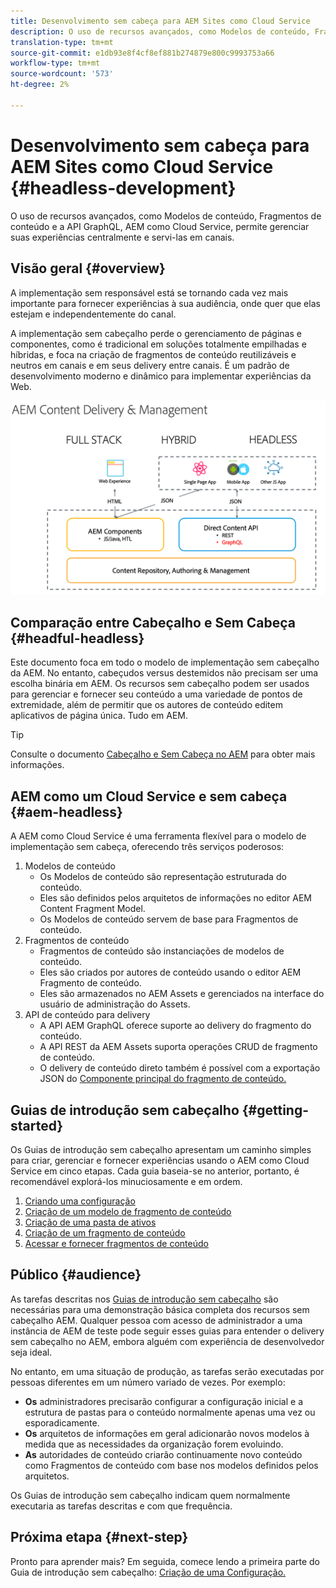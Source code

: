 ```yaml
---
title: Desenvolvimento sem cabeça para AEM Sites como Cloud Service
description: O uso de recursos avançados, como Modelos de conteúdo, Fragmentos de conteúdo e a API GraphQL, AEM como Cloud Service, permite gerenciar suas experiências centralmente e servi-las em canais.
translation-type: tm+mt
source-git-commit: e1db93e8f4cf8ef881b274879e800c9993753a66
workflow-type: tm+mt
source-wordcount: '573'
ht-degree: 2%

---
```



# Desenvolvimento sem cabeça para AEM Sites como Cloud Service {#headless-development}

O uso de recursos avançados, como Modelos de conteúdo, Fragmentos de conteúdo e a API GraphQL, AEM como Cloud Service, permite gerenciar suas experiências centralmente e servi-las em canais.

## Visão geral {#overview}

A implementação sem responsável está se tornando cada vez mais importante para fornecer experiências à sua audiência, onde quer que elas estejam e independentemente do canal.

A implementação sem cabeçalho perde o gerenciamento de páginas e componentes, como é tradicional em soluções totalmente empilhadas e híbridas, e foca na criação de fragmentos de conteúdo reutilizáveis e neutros em canais e em seus delivery entre canais. É um padrão de desenvolvimento moderno e dinâmico para implementar experiências da Web.

![Modelos de implementação AEM](assets/aem-implementation-models.png)

## Comparação entre Cabeçalho e Sem Cabeça {#headful-headless}

Este documento foca em todo o modelo de implementação sem cabeçalho da AEM. No entanto, cabeçudos versus destemidos não precisam ser uma escolha binária em AEM. Os recursos sem cabeçalho podem ser usados para gerenciar e fornecer seu conteúdo a uma variedade de pontos de extremidade, além de permitir que os autores de conteúdo editem aplicativos de página única. Tudo em AEM.

>[!TIP]
>
>Consulte o documento [Cabeçalho e Sem Cabeça no AEM](/help/implementing/developing/headful-headless.md) para obter mais informações.

## AEM como um Cloud Service e sem cabeça {#aem-headless}

A AEM como Cloud Service é uma ferramenta flexível para o modelo de implementação sem cabeça, oferecendo três serviços poderosos:

1. Modelos de conteúdo
   * Os Modelos de conteúdo são representação estruturada do conteúdo.
   * Eles são definidos pelos arquitetos de informações no editor AEM Content Fragment Model.
   * Os Modelos de conteúdo servem de base para Fragmentos de conteúdo.
1. Fragmentos de conteúdo
   * Fragmentos de conteúdo são instanciações de modelos de conteúdo.
   * Eles são criados por autores de conteúdo usando o editor AEM Fragmento de conteúdo.
   * Eles são armazenados no AEM Assets e gerenciados na interface do usuário de administração do Assets.
1. API de conteúdo para delivery
   * A API AEM GraphQL oferece suporte ao delivery do fragmento do conteúdo.
   * A API REST da AEM Assets suporta operações CRUD de fragmento de conteúdo.
   * O delivery de conteúdo direto também é possível com a exportação JSON do [Componente principal do fragmento de conteúdo.](https://docs.adobe.com/content/help/pt-BR/experience-manager-core-components/using/components/content-fragment-component.html)

## Guias de introdução sem cabeçalho {#getting-started}

Os Guias de introdução sem cabeçalho apresentam um caminho simples para criar, gerenciar e fornecer experiências usando o AEM como Cloud Service em cinco etapas. Cada guia baseia-se no anterior, portanto, é recomendável explorá-los minuciosamente e em ordem.

1. [Criando uma configuração](getting-started/create-configuration.md)
1. [Criação de um modelo de fragmento de conteúdo](getting-started/create-content-model.md)
1. [Criação de uma pasta de ativos](getting-started/create-assets-folder.md)
1. [Criação de um fragmento de conteúdo](getting-started/create-content-fragment.md)
1. [Acessar e fornecer fragmentos de conteúdo](getting-started/create-api-request.md)

## Público {#audience}

As tarefas descritas nos [Guias de introdução sem cabeçalho](#getting-started) são necessárias para uma demonstração básica completa dos recursos sem cabeçalho AEM. Qualquer pessoa com acesso de administrador a uma instância de AEM de teste pode seguir esses guias para entender o delivery sem cabeçalho no AEM, embora alguém com experiência de desenvolvedor seja ideal.

No entanto, em uma situação de produção, as tarefas serão executadas por pessoas diferentes em um número variado de vezes. Por exemplo:

* **Os** administradores precisarão configurar a configuração inicial e a estrutura de pastas para o conteúdo normalmente apenas uma vez ou esporadicamente.
* **Os** arquitetos de informações em geral adicionarão novos modelos à medida que as necessidades da organização forem evoluindo.
* **As** autoridades de conteúdo criarão continuamente novo conteúdo como Fragmentos de conteúdo com base nos modelos definidos pelos arquitetos.

Os Guias de introdução sem cabeçalho indicam quem normalmente executaria as tarefas descritas e com que frequência.

## Próxima etapa {#next-step}

Pronto para aprender mais? Em seguida, comece lendo a primeira parte do Guia de introdução sem cabeçalho: [Criação de uma Configuração.](getting-started/create-configuration.md)
